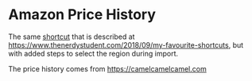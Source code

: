 # Amazon Price History

The same [shortcut](https://www.icloud.com/shortcuts/a35caecaa5d64b90be65a694301d2c88) that is described at https://www.thenerdystudent.com/2018/09/my-favourite-shortcuts, but with added steps to select the region during import.

The price history comes from https://camelcamelcamel.com

